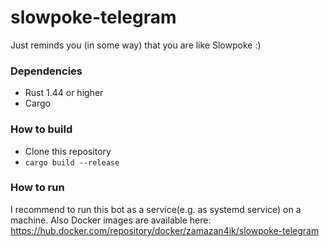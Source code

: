 # slowpoke-telegram
Just reminds you (in some way) that you are like Slowpoke :)

### Dependencies
* Rust 1.44 or higher
* Cargo

### How to build
* Clone this repository
* `cargo build --release`

### How to run
I recommend to run this bot as a service(e.g. as systemd service) on a machine.
Also Docker images are available here: https://hub.docker.com/repository/docker/zamazan4ik/slowpoke-telegram
